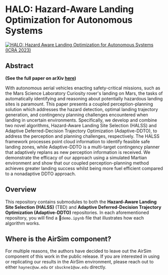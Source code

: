 # HALO: Hazard-Aware Landing Optimization for Autonomous Systems

[![HALO: Hazard Aware Landing Optimization for Autonomous Systems (ICRA 2023)](https://img.youtube.com/vi/KqCXGDTntDU&ab_channel=AutonomousControlLaboratory/0.jpg)](https://www.youtube.com/watch?v=KqCXGDTntDU&ab_channel=AutonomousControlLaboratory "HALO: Hazard Aware Landing Optimization for Autonomous Systems (ICRA 2023)")

## Abstract
**(See the full paper on arXiv [here](https://arxiv.org/abs/2304.01583))**

With autonomous aerial vehicles enacting safety-critical missions, such as the Mars Science Laboratory Curiosity rover's landing on Mars, the tasks of automatically identifying and reasoning about potentially hazardous landing sites is paramount. This paper presents a coupled perception-planning solution which addresses the hazard detection, optimal landing trajectory generation, and contingency planning challenges encountered when landing in uncertain environments. Specifically, we develop and combine two novel algorithms, Hazard-Aware Landing Site Selection (HALSS) and Adaptive Deferred-Decision Trajectory Optimization (Adaptive-DDTO), to address the perception and planning challenges, respectively. The HALSS framework processes point cloud information to identify feasible safe landing zones, while Adaptive-DDTO is a multi-target contingency planner that adaptively replans as new perception information is received. We demonstrate the efficacy of our approach using a simulated Martian environment and show that our coupled perception-planning method achieves greater landing success whilst being more fuel efficient compared to a nonadaptive DDTO approach.

## Overview
This repository contains submodules to both the **Hazard-Aware Landing Site Selection (HALSS)** (TBD) and **Adaptive Deferred-Decision Trajectory Optimization (Adaptive-DDTO)** repositories. In each aforementioned repository, you will find a 📜`demo.ipynb` file that illustrates how each algorithm works.

## Where is the AirSim component?
For multiple reasons, the authors have decided to leave out the AirSim component of this work in the public release. If you are interested in using or replicating our results in the AirSim environment, please reach out to either `haynec@uw.edu` or `sbuckne1@uw.edu` directly.
